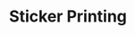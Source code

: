 ---
layout: item
title: Sticker Printing
description: Brought supplies to stamp some stickers at the show.
image: partsInside_20191203_011.jpg
tags:
- teeth
- stickers
- bugs
- birds
- keys
ID: parts-inside
---